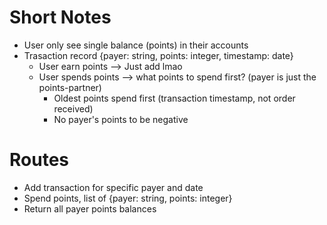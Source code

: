 # Short Notes
- User only see single balance (points) in their accounts
- Trasaction record {payer: string, points: integer, timestamp: date}
  - User earn points --> Just add lmao
  - User spends points --> what points to spend first? (payer is just the points-partner)
    - Oldest points spend first (transaction timestamp, not order received)
    - No payer's points to be negative

# Routes
- Add transaction for specific payer and date
- Spend points, list of {payer: string, points: integer}
- Return all payer points balances